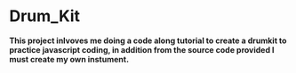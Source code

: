 # Drum_Kit
**This project inlvoves me doing a code along tutorial to create a drumkit
to practice javascript coding, in addition from the source code provided I must create my own
instument.**
